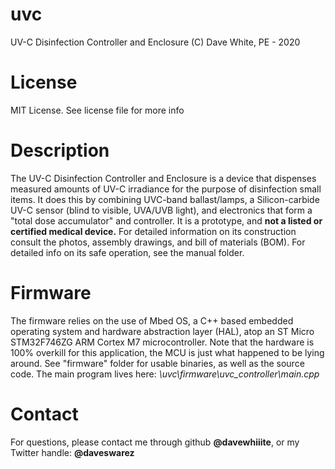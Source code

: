 # uvc
UV-C Disinfection Controller and Enclosure
(C) Dave White, PE - 2020

# License
MIT License. See license file for more info

# Description
The UV-C Disinfection Controller and Enclosure is a device
that dispenses measured amounts of UV-C irradiance for the
purpose of disinfection small items. It does this by combining
UVC-band ballast/lamps, a Silicon-carbide UV-C sensor (blind to visible, 
UVA/UVB light), and electronics that form a "total dose accumulator" and
controller. It is a prototype, and **not a listed or certified medical device.** 
For detailed information on its construction consult the photos, assembly 
drawings, and bill of materials (BOM). For detailed info 
on its safe operation, see the manual folder.

# Firmware
The firmware relies on the use of Mbed OS, a C++ based 
embedded operating system and hardware abstraction layer (HAL),
atop an ST Micro STM32F746ZG ARM Cortex M7 microcontroller. 
Note that the hardware is 100% overkill for this application,
the MCU is just what happened to be lying around. See "firmware"
folder for usable binaries, as well as the source code. The
main program lives here:
    *\uvc\firmware\uvc_controller\main.cpp*

# Contact
For questions, please contact me through github **@davewhiiite**, or my
Twitter handle: **@daveswarez**


